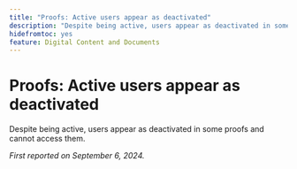 ```yaml
---
title: "Proofs: Active users appear as deactivated"
description: "Despite being active, users appear as deactivated in some proofs and cannot access them."
hidefromtoc: yes
feature: Digital Content and Documents
---
```

# Proofs: Active users appear as deactivated

Despite being active, users appear as deactivated in some proofs and cannot access them.

_First reported on September 6, 2024._
